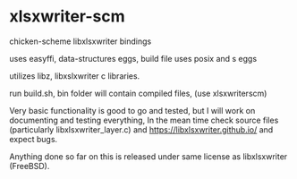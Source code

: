 # xlsxwriter-scm
chicken-scheme libxlsxwriter bindings

uses easyffi, data-structures eggs, build file uses posix and s eggs

utilizes libz, libxslxwriter c libraries.

run build.sh, bin folder will contain compiled files, 
(use xlsxwriterscm)

Very basic functionality is good to go and tested, but I will work on documenting and testing everything,
In the mean time check source files (particularly libxlsxwriter_layer.c) and https://libxlsxwriter.github.io/
and expect bugs.

Anything done so far on this is released under same license as libxlsxwriter (FreeBSD).
